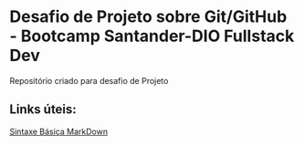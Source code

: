 # Desafio de Projeto sobre Git/GitHub - Bootcamp Santander-DIO Fullstack Dev
Repositório criado para desafio de Projeto

## Links úteis:
[Sintaxe Básica MarkDown](https://www.markdownguide.org/basic-syntax/)
